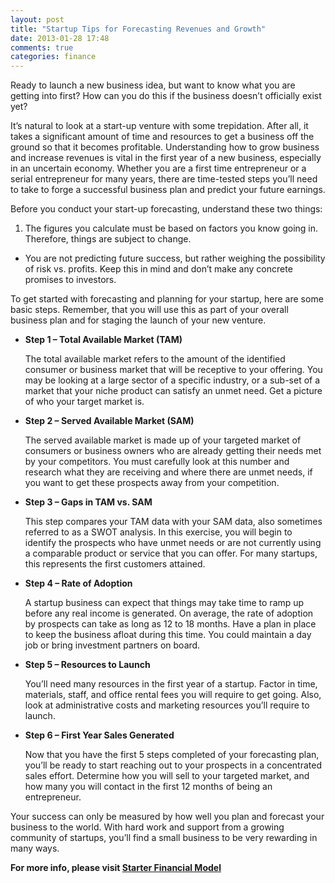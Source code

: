 ```yaml
---
layout: post
title: "Startup Tips for Forecasting Revenues and Growth"
date: 2013-01-28 17:48
comments: true
categories: finance 
---
```


Ready to launch a new business idea, but want to know what you are getting into first?  How can you do this if the business doesn’t officially exist yet?

It’s natural to look at a start-up venture with some trepidation.  After all, it takes a significant amount of time and resources to get a business off the ground so that it becomes profitable. Understanding how to grow business and increase revenues is vital in the first year of a new business, especially in an uncertain economy. Whether you are a first time entrepreneur or a serial entrepreneur for many years, there are time-tested  steps you’ll need to take to forge a successful business plan and predict your future earnings.

Before you conduct your start-up forecasting, understand these two things:

1. The figures you calculate must be based on factors you know going in. Therefore, things are subject to change.

- You are not predicting future success, but rather weighing the possibility of risk vs. profits. Keep this in mind and don’t make any concrete promises to investors.

To get started with forecasting and planning for your startup, here are some basic steps. Remember, that you will use this as part of your overall business plan and for staging the launch of your new venture.

- **Step 1 – Total Available Market (TAM)**

  The total available market refers to the amount of the identified consumer or business market that will be receptive to your offering. You may be looking at a large sector of a specific industry, or a sub-set of a market that your niche product can satisfy an unmet need. Get a picture of who your target market is.

- **Step 2 – Served Available Market (SAM)**

  The served available market is made up of your targeted market of consumers or business owners who are already getting their needs met by your competitors. You must carefully look at this number and research what they are receiving and where there are unmet needs, if you want to get these prospects away from your competition.

- **Step 3 – Gaps in TAM vs. SAM**

  This step compares your TAM data with your SAM data, also sometimes referred to as a SWOT analysis. In this exercise, you will begin to identify the prospects who have unmet needs or are not currently using a comparable product or service that you can offer. For many startups, this represents the first customers attained.

- **Step 4 – Rate of Adoption**

  A startup business can expect that things may take time to ramp up before any real income is generated. On average, the rate of adoption by prospects can take as long as 12 to 18 months. Have a plan in place to keep the business afloat during this time. You could maintain a day job or bring investment partners on board.

- **Step 5 – Resources to Launch**

  You’ll need many resources in the first year of a startup. Factor in time, materials, staff, and office rental fees you will require to get going. Also, look at administrative costs and marketing resources you’ll require to launch.

- **Step 6 – First Year Sales Generated**

  Now that you have the first 5 steps completed of your forecasting plan, you’ll be ready to start reaching out to your prospects in a concentrated sales effort. Determine how you will sell to your targeted market, and how many you will contact in the first 12 months of being an entrepreneur.
 

Your success can only be measured by how well you plan and forecast your business to the world. With hard work and support from a growing community of startups, you’ll find a small business to be very rewarding in many ways.

**For more info, please visit [Starter Financial Model](http://www.starterfinancialmodel.com)**
